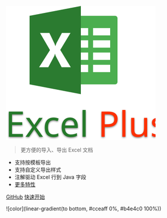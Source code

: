 <img src="media/logo.svg" alt="excel-plus" title="excel-plus" />

> 更方便的导入、导出 Excel 文档

- 支持按模板导出
- 支持自定义导出样式
- 注解驱动 Excel 行到 Java 字段
- [更多特性](#特性)

[GitHub](https://github.com/biezhi/excel-plus)
[快速开始](#快速开始)

![color](linear-gradient(to bottom, #cceaff 0%, #b4e4c0 100%))

